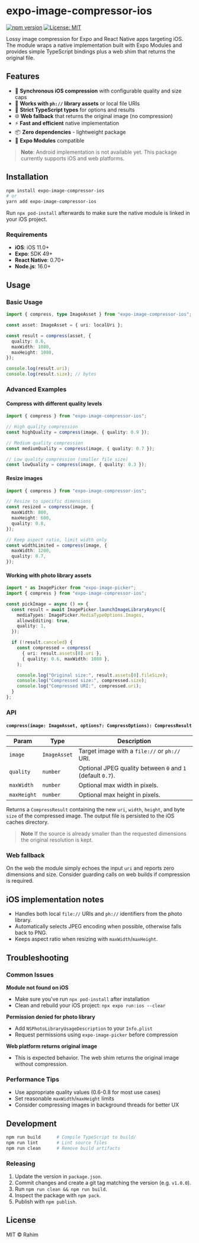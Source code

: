 # expo-image-compressor-ios

[![npm version](https://badge.fury.io/js/expo-image-compressor-ios.svg)](https://badge.fury.io/js/expo-image-compressor-ios)
[![License: MIT](https://img.shields.io/badge/License-MIT-yellow.svg)](https://opensource.org/licenses/MIT)

Lossy image compression for Expo and React Native apps targeting iOS. The module wraps a native implementation built with Expo Modules and provides simple TypeScript bindings plus a web shim that returns the original file.

## Features

- 🚀 **Synchronous iOS compression** with configurable quality and size caps
- 📱 **Works with `ph://` library assets** or local file URIs
- 🔧 **Strict TypeScript types** for options and results
- 🌐 **Web fallback** that returns the original image (no compression)
- ⚡ **Fast and efficient** native implementation
- 📦 **Zero dependencies** - lightweight package
- 🎯 **Expo Modules** compatible

> **Note**: Android implementation is not available yet. This package currently supports iOS and web platforms.

## Installation

```sh
npm install expo-image-compressor-ios
# or
yarn add expo-image-compressor-ios
```

Run `npx pod-install` afterwards to make sure the native module is linked in your iOS project.

### Requirements

- **iOS**: iOS 11.0+
- **Expo**: SDK 49+
- **React Native**: 0.70+
- **Node.js**: 16.0+

## Usage

### Basic Usage

```ts
import { compress, type ImageAsset } from "expo-image-compressor-ios";

const asset: ImageAsset = { uri: localUri };

const result = compress(asset, {
  quality: 0.6,
  maxWidth: 1080,
  maxHeight: 1080,
});

console.log(result.uri);
console.log(result.size); // bytes
```

### Advanced Examples

#### Compress with different quality levels

```ts
import { compress } from "expo-image-compressor-ios";

// High quality compression
const highQuality = compress(image, { quality: 0.9 });

// Medium quality compression
const mediumQuality = compress(image, { quality: 0.7 });

// Low quality compression (smaller file size)
const lowQuality = compress(image, { quality: 0.3 });
```

#### Resize images

```ts
import { compress } from "expo-image-compressor-ios";

// Resize to specific dimensions
const resized = compress(image, {
  maxWidth: 800,
  maxHeight: 600,
  quality: 0.8,
});

// Keep aspect ratio, limit width only
const widthLimited = compress(image, {
  maxWidth: 1200,
  quality: 0.7,
});
```

#### Working with photo library assets

```ts
import * as ImagePicker from "expo-image-picker";
import { compress } from "expo-image-compressor-ios";

const pickImage = async () => {
  const result = await ImagePicker.launchImageLibraryAsync({
    mediaTypes: ImagePicker.MediaTypeOptions.Images,
    allowsEditing: true,
    quality: 1,
  });

  if (!result.canceled) {
    const compressed = compress(
      { uri: result.assets[0].uri },
      { quality: 0.6, maxWidth: 1080 },
    );

    console.log("Original size:", result.assets[0].fileSize);
    console.log("Compressed size:", compressed.size);
    console.log("Compressed URI:", compressed.uri);
  }
};
```

### API

#### `compress(image: ImageAsset, options?: CompressOptions): CompressResult`

| Param       | Type         | Description                                                |
| ----------- | ------------ | ---------------------------------------------------------- |
| `image`     | `ImageAsset` | Target image with a `file://` or `ph://` URI.              |
| `quality`   | `number`     | Optional JPEG quality between `0` and `1` (default `0.7`). |
| `maxWidth`  | `number`     | Optional max width in pixels.                              |
| `maxHeight` | `number`     | Optional max height in pixels.                             |

Returns a `CompressResult` containing the new `uri`, `width`, `height`, and byte `size` of the compressed image. The output file is persisted to the iOS caches directory.

> **Note**
> If the source is already smaller than the requested dimensions the original resolution is kept.

### Web fallback

On the web the module simply echoes the input `uri` and reports zero dimensions and size. Consider guarding calls on web builds if compression is required.

## iOS implementation notes

- Handles both local `file://` URIs and `ph://` identifiers from the photo library.
- Automatically selects JPEG encoding when possible, otherwise falls back to PNG.
- Keeps aspect ratio when resizing with `maxWidth`/`maxHeight`.

## Troubleshooting

### Common Issues

**Module not found on iOS**

- Make sure you've run `npx pod-install` after installation
- Clean and rebuild your iOS project: `npx expo run:ios --clear`

**Permission denied for photo library**

- Add `NSPhotoLibraryUsageDescription` to your `Info.plist`
- Request permissions using `expo-image-picker` before compression

**Web platform returns original image**

- This is expected behavior. The web shim returns the original image without compression.

### Performance Tips

- Use appropriate quality values (0.6-0.8 for most use cases)
- Set reasonable `maxWidth`/`maxHeight` limits
- Consider compressing images in background threads for better UX

## Development

```sh
npm run build      # Compile TypeScript to build/
npm run lint       # Lint source files
npm run clean      # Remove build artifacts
```

### Releasing

1. Update the version in `package.json`.
2. Commit changes and create a git tag matching the version (e.g. `v1.0.0`).
3. Run `npm run clean && npm run build`.
4. Inspect the package with `npm pack`.
5. Publish with `npm publish`.

## License

MIT © Rahim
